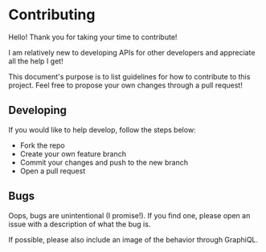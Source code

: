 # Contributing

Hello! Thank you for taking your time to contribute!

I am relatively new to developing APIs for other developers and appreciate all the help I get!

This document's purpose is to list guidelines for how to contribute to this project. Feel free to propose your own changes through a pull request!

## Developing

If you would like to help develop, follow the steps below:

- Fork the repo
- Create your own feature branch
- Commit your changes and push to the new branch
- Open a pull request

## Bugs

Oops, bugs are unintentional (I promise!). If you find one, please open an issue with a description of what the bug is.

If possible, please also include an image of the behavior through GraphiQL.
